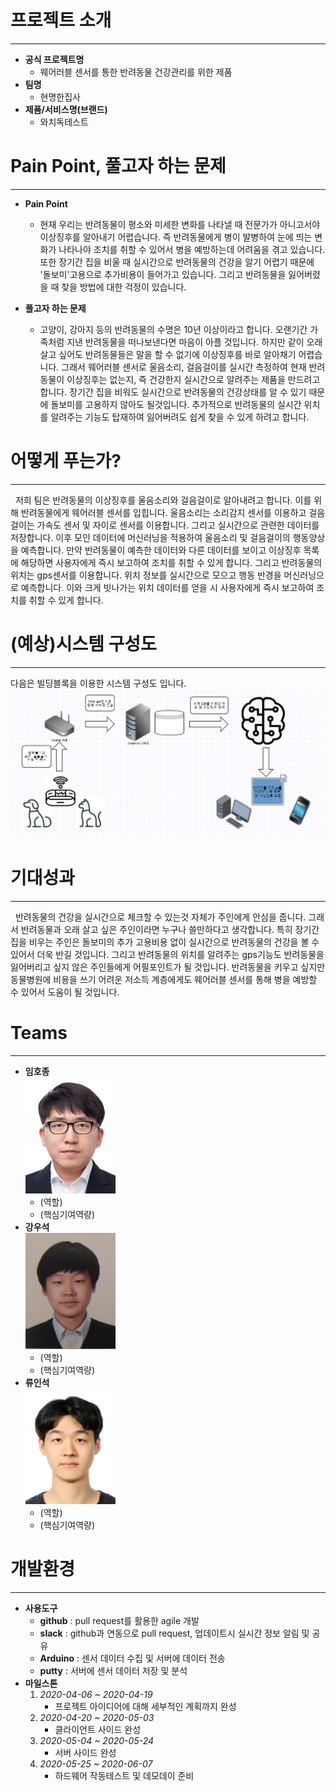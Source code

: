 # 프로젝트 소개
---
- **공식 프로젝트명**
    - 웨어러블 센서를 통한 반려동물 건강관리를 위한 제품
- **팀명**
    - 현명한집사
- **제품/서비스명(브랜드)**
    - 와치독테스트

# Pain Point, 풀고자 하는 문제
---
- **Pain Point**
    - 현재 우리는 반려동물이 평소와 미세한 변화를 나타낼 때 전문가가 아니고서야 이상징후를 알아내기 어렵습니다. 즉 반려동물에게 병이 발병하여 눈에 띄는 변화가 나타나야 조치를 취할 수 있어서 병을 예방하는데 어려움을 겪고 있습니다. 또한 장기간 집을 비울 때 실시간으로 반려동물의 건강을 알기 어렵기 때문에 '돌보미'고용으로 추가비용이 들어가고 있습니다. 그리고 반려동물을 잃어버렸을 때 찾을 방법에 대한 걱정이 있습니다.

- **풀고자 하는 문제**
    - 고양이, 강아지 등의 반려동물의 수명은 10년 이상이라고 합니다. 오랜기간 가족처럼 지낸 반려동물을 떠나보낸다면 마음이 아플 것입니다. 하지만 같이 오래살고 싶어도 반려동물들은 말을 할 수 없기에 이상징후를 바로 알아채기 어렵습니다. 그래서 웨어러블 센서로 울음소리, 걸음걸이를 실시간 측정하여 현재 반려동물이 이상징후는 없는지, 즉 건강한지 실시간으로 알려주는 제품을 만드려고 합니다. 장기간 집을 비워도 실시간으로 반려동물의 건강상태를 알 수 있기 때문에 돌보미를 고용하지 않아도 될것입니다. 추가적으로 반려동물의 실시간 위치를 알려주는 기능도 탑재하여 잃어버려도 쉽게 찾을 수 있게 하려고 합니다.

# 어떻게 푸는가?
---
&nbsp;&nbsp;저희 팀은 반려동물의 이상징후를 울음소리와 걸음걸이로 알아내려고 합니다. 이를 위해 반려동물에게 웨어러블 센서를 입힙니다. 울음소리는 소리감지 센서를 이용하고 걸음걸이는 가속도 센서 및 자이로 센서를 이용합니다. 그리고 실시간으로 관련한 데이터를 저장합니다. 이후 모인 데이터에 머신러닝을 적용하여 울음소리 및 걸음걸이의 행동양상을 예측합니다. 만약 반려동물이 예측한 데이터와 다른 데이터를 보이고 이상징후 목록에 해당하면 사용자에게 즉시 보고하여 조치를 취할 수 있게 합니다. 그리고 반려동물의 위치는 gps센서를 이용합니다. 위치 정보를 실시간으로 모으고 행동 반경을 머신러닝으로 예측합니다. 이와 크게 빗나가는 위치 데이터를 얻을 시 사용자에게 즉시 보고하여 조치를 취할 수 있게 합니다.

# (예상)시스템 구성도
---
다음은 빌딩블록을 이용한 시스템 구성도 입니다.
<br>![시스템 구성도](./image/시스템구조도.png)
<!-- 시스템 구성도 사진 필요 -->
# 기대성과
---
&nbsp;&nbsp;반려동물의 건강을 실시간으로 체크할 수 있는것 자체가 주인에게 안심을 줍니다. 그래서 반려동물과 오래 살고 싶은 주인이라면 누구나 쓸만하다고 생각합니다. 특히 장기간 집을 비우는 주인은 돌보미의 추가 고용비용 없이 실시간으로 반려동물의 건강을 볼 수 있어서 더욱 반길 것입니다. 그리고 반려동물의 위치를 알려주는 gps기능도 반려동물을 잃어버리고 싶지 않은 주인들에게 어필포인트가 될 것입니다. 반려동물을 키우고 싶지만 동물병원에 비용을 쓰기 어려운 저소득 계층에게도 웨어러블 센서를 통해 병을 예방할 수 있어서 도움이 될 것입니다.

# Teams
---
- **임호종**
<br>![사진](./image/20151598임호종.png)
    - (역할)
    - (핵심기여역량)
- **강우석**
<br>![사진](./image/20151516강우석.PNG)
    - (역할)
    - (핵심기여역량)
- **류인석**
<br>![사진](./image/20121586류인석.png)
    - (역할)
    - (핵심기여역량)
<!-- 역할에 committer 및 팀장 정하기 -->
<!-- 증명사진 필요 -->
<!-- 핵심기여역량은 팀에 어떤 역할로 헌신했는지 나타내는거 같음  -->

# 개발환경
---
- **사용도구**
  - **github** : pull request를 활용한 agile 개발
  - **slack** : github과 연동으로 pull request, 업데이트시 실시간 정보 알림 및 공유
  - **Arduino** : 센서 데이터 수집 및 서버에 데이터 전송
  - **putty** : 서버에 센서 데이터 저장 및 분석
- **마일스톤**
    1. *2020-04-06 ~ 2020-04-19*
        - 프로젝트 아이디어에 대해 세부적인 계획까지 완성
    2. *2020-04-20 ~ 2020-05-03*
        - 클라이언트 사이드 완성
    3. *2020-05-04 ~ 2020-05-24*
        - 서버 사이드 완성
    4. *2020-05-25 ~ 2020-06-07*
        - 하드웨어 작동테스트 및 데모데이 준비
